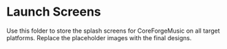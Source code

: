 # Launch Screens

Use this folder to store the splash screens for CoreForgeMusic on all target platforms. Replace the placeholder images with the final designs.
